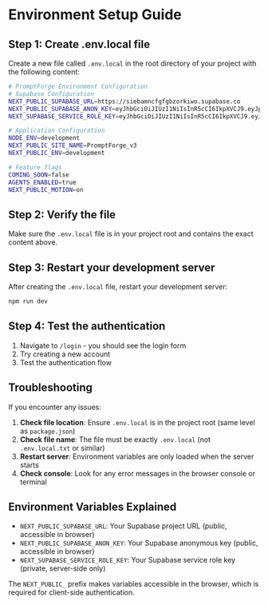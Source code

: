 # Environment Setup Guide

## Step 1: Create .env.local file

Create a new file called `.env.local` in the root directory of your project with the following content:

```bash
# PromptForge Environment Configuration
# Supabase Configuration
NEXT_PUBLIC_SUPABASE_URL=https://siebamncfgfgbzorkiwo.supabase.co
NEXT_PUBLIC_SUPABASE_ANON_KEY=eyJhbGciOiJIUzI1NiIsInR5cCI6IkpXVCJ9.eyJpc3MiOiJzdXBhYmFzZSIsInJlZiI6InNpZWJhbW5jZmdmZ2J6b3JraXdvIiwicm9sZSI6ImFub24iLCJpYXQiOjE3NTU2MDY1NjcsImV4cCI6MjA3MTE4MjU2N30.Fz2Sc3qIVpAauNbtIh0-GS2qUwAlGgd5BL2u0BxJMh4
NEXT_SUPABASE_SERVICE_ROLE_KEY=eyJhbGciOiJIUzI1NiIsInR5cCI6IkpXVCJ9.eyJpc3MiOiJzdXBhYmFzZSIsInJlZiI6InNpZWJhbW5jZmdmZ2J6b3JraXdvIiwicm9sZSI6InNlcnZpY2Vfcm9sZSIsImlhdCI6MTc1NTYwNjU2NywiZXhwIjoyMDcxMTgyNTY3fQ.7h_NRXxvMdKV9Lcme0EDTEzW3nClvgxd9jcDPubyumE

# Application Configuration
NODE_ENV=development
NEXT_PUBLIC_SITE_NAME=PromptForge_v3
NEXT_PUBLIC_ENV=development

# Feature flags
COMING_SOON=false
AGENTS_ENABLED=true
NEXT_PUBLIC_MOTION=on
```

## Step 2: Verify the file

Make sure the `.env.local` file is in your project root and contains the exact content above.

## Step 3: Restart your development server

After creating the `.env.local` file, restart your development server:

```bash
npm run dev
```

## Step 4: Test the authentication

1. Navigate to `/login` - you should see the login form
2. Try creating a new account
3. Test the authentication flow

## Troubleshooting

If you encounter any issues:

1. **Check file location**: Ensure `.env.local` is in the project root (same level as `package.json`)
2. **Check file name**: The file must be exactly `.env.local` (not `.env.local.txt` or similar)
3. **Restart server**: Environment variables are only loaded when the server starts
4. **Check console**: Look for any error messages in the browser console or terminal

## Environment Variables Explained

- `NEXT_PUBLIC_SUPABASE_URL`: Your Supabase project URL (public, accessible in browser)
- `NEXT_PUBLIC_SUPABASE_ANON_KEY`: Your Supabase anonymous key (public, accessible in browser)
- `NEXT_SUPABASE_SERVICE_ROLE_KEY`: Your Supabase service role key (private, server-side only)

The `NEXT_PUBLIC_` prefix makes variables accessible in the browser, which is required for client-side authentication.
